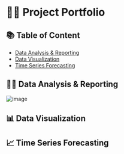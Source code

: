 # 👩‍💻 Project Portfolio

## 📚 Table of Content
* [Data Analysis & Reporting](#data_analysis_&_reporting)
* [Data Visualization](#data-visualization)
* [Time Series Forecasting](#time_series_forecasting)

## 👩‍💻 Data Analysis & Reporting
![image](https://github.com/ritusantra/project_portfolio/assets/75059347/14b4f564-919c-464a-a1a4-058c9effb459)

## 📊 Data Visualization
## 📈 Time Series Forecasting

